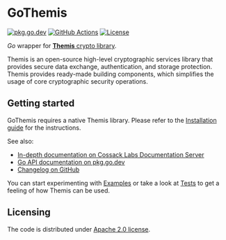 # GoThemis

[![pkg.go.dev][pkg-go-dev-badge]][pkg-go-dev]
[![GitHub Actions][github-ci-badge]][github-ci]
[![License][license-badge]][license]

_Go_ wrapper for [**Themis** crypto library][themis].

Themis is an open-source high-level cryptographic services library that provides secure data exchange, authentication, and storage protection.
Themis provides ready-made building components, which simplifies the usage of core cryptographic security operations.

[themis]: https://github.com/cossacklabs/themis
[pkg-go-dev]: https://pkg.go.dev/mod/github.com/cossacklabs/themis/gothemis
[pkg-go-dev-badge]: https://pkg.go.dev/badge/mod/github.com/cossacklabs/themis/gothemis
[github-ci]: https://github.com/cossacklabs/themis/actions?query=workflow%3AGoThemis
[github-ci-badge]: https://github.com/cossacklabs/themis/workflows/GoThemis/badge.svg
[license]: https://github.com/cossacklabs/themis/blob/master/LICENSE
[license-badge]: https://img.shields.io/github/license/cossacklabs/themis

## Getting started

GoThemis requires a native Themis library.
Please refer to the [Installation guide][installation] for the instructions.

See also:

 - [In-depth documentation on Cossack Labs Documentation Server][docs]
 - [Go API documentation on pkg.go.dev][pkg-go-dev]
 - [Changelog on GitHub][CHANGELOG]

You can start experimenting with [Examples][examples] or take a look at [Tests][tests]
to get a feeling of how Themis can be used.

[installation]: https://docs.cossacklabs.com/themis/languages/go/installation/
[docs]: https://docs.cossacklabs.com/themis/
[CHANGELOG]: https://github.com/cossacklabs/themis/blob/master/CHANGELOG.md
[examples]: https://github.com/cossacklabs/themis/tree/master/docs/examples/go
[tests]: https://github.com/cossacklabs/themis/tree/master/gothemis

## Licensing

The code is distributed under [Apache 2.0 license][license].
